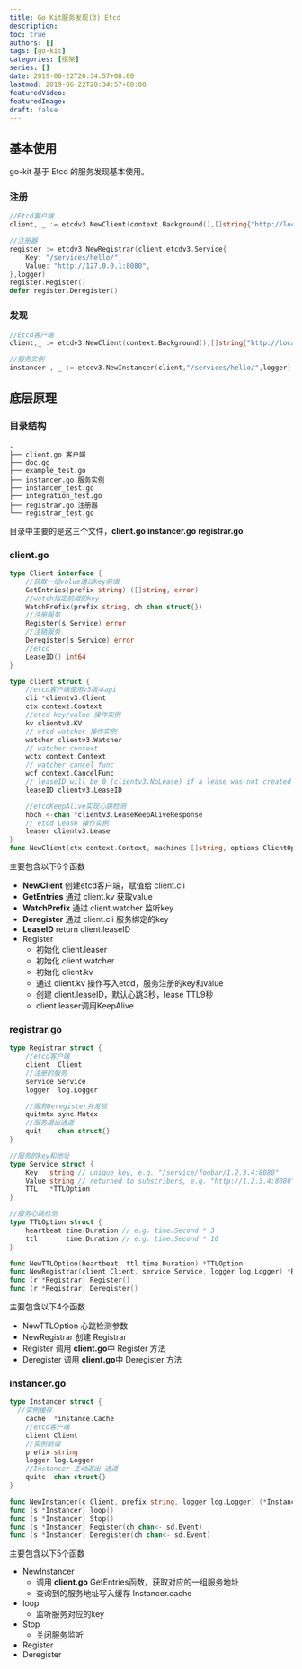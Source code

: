 ```yaml
---
title: Go Kit服务发现(3) Etcd
description:
toc: true
authors: []
tags: [go-kit]
categories: [框架]
series: []
date: 2019-06-22T20:34:57+08:00
lastmod: 2019-06-22T20:34:57+08:00
featuredVideo:
featuredImage:
draft: false
---
```


## 基本使用

go-kit 基于 Etcd 的服务发现基本使用。

<!--more-->

### 注册

```go
//Etcd客户端
client, _ := etcdv3.NewClient(context.Background(),[]string{"http://localhost:2379"},etcdv3.ClientOptions{})

//注册器
register := etcdv3.NewRegistrar(client,etcdv3.Service{
    Key: "/services/hello/",
    Value: "http://127.0.0.1:8080",
},logger)
register.Register()
defer register.Deregister()
```

### 发现

```go
//Etcd客户端
client,_ := etcdv3.NewClient(context.Background(),[]string{"http://localhost:2379"},etcdv3.ClientOptions{})

//服务实例
instancer , _ := etcdv3.NewInstancer(client,"/services/hello/",logger)
```

## 底层原理

### 目录结构

```
.
├── client.go 客户端
├── doc.go
├── example_test.go
├── instancer.go 服务实例
├── instancer_test.go
├── integration_test.go
├── registrar.go 注册器
└── registrar_test.go
```

目录中主要的是这三个文件，**client.go** **instancer.go** **registrar.go**

### client.go

```go
type Client interface {
    //获取一组value通过key前缀
    GetEntries(prefix string) ([]string, error)
    //watch指定前缀的key
    WatchPrefix(prefix string, ch chan struct{})
    //注册服务
    Register(s Service) error
    //注销服务
    Deregister(s Service) error
    //etcd 
    LeaseID() int64
}

type client struct {
    //etcd客户端使用v3版本api
    cli *clientv3.Client
    ctx context.Context
    //etcd key/value 操作实例
    kv clientv3.KV
    // etcd watcher 操作实例
    watcher clientv3.Watcher
    // watcher context
    wctx context.Context
    // watcher cancel func
    wcf context.CancelFunc
    // leaseID will be 0 (clientv3.NoLease) if a lease was not created
    leaseID clientv3.LeaseID

    //etcdKeepAlive实现心跳检测
    hbch <-chan *clientv3.LeaseKeepAliveResponse
    // etcd Lease 操作实例
    leaser clientv3.Lease
}
func NewClient(ctx context.Context, machines []string, options ClientOptions) (Client, error)
```

主要包含以下6个函数

- **NewClient** 创建etcd客户端，赋值给 client.cli
- **GetEntries** 通过 client.kv 获取value
- **WatchPrefix** 通过 client.watcher 监听key
- **Deregister** 通过 client.cli 服务绑定的key
- **LeaseID** return client.leaseID
- Register
  - 初始化 client.leaser
  - 初始化 client.watcher
  - 初始化 client.kv
  - 通过 client.kv 操作写入etcd，服务注册的key和value
  - 创建 client.leaseID，默认心跳3秒，lease TTL9秒
  - client.leaser调用KeepAlive

### registrar.go

```go
type Registrar struct {
    //etcd客户端
    client  Client
    //注册的服务
    service Service
    logger  log.Logger

    //服务Deregister并发锁
    quitmtx sync.Mutex
    //服务退出通道
    quit    chan struct{}
}

//服务的key和地址
type Service struct {
    Key   string // unique key, e.g. "/service/foobar/1.2.3.4:8080"
    Value string // returned to subscribers, e.g. "http://1.2.3.4:8080"
    TTL   *TTLOption
}

//服务心跳检测
type TTLOption struct {
    heartbeat time.Duration // e.g. time.Second * 3
    ttl       time.Duration // e.g. time.Second * 10
}

func NewTTLOption(heartbeat, ttl time.Duration) *TTLOption 
func NewRegistrar(client Client, service Service, logger log.Logger) *Registrar
func (r *Registrar) Register()
func (r *Registrar) Deregister()
```

主要包含以下4个函数

- NewTTLOption 心跳检测参数
- NewRegistrar 创建 Registrar
- Register 调用 **client.go**中 Register 方法
- Deregister 调用 **client.go**中 Deregister 方法

### instancer.go

```go
type Instancer struct {
  //实例缓存
    cache  *instance.Cache
    //etcd客户端
    client Client
    //实例前缀
    prefix string
    logger log.Logger
    //Instancer 主动退出 通道
    quitc  chan struct{}
}

func NewInstancer(c Client, prefix string, logger log.Logger) (*Instancer, error) 
func (s *Instancer) loop() 
func (s *Instancer) Stop()
func (s *Instancer) Register(ch chan<- sd.Event) 
func (s *Instancer) Deregister(ch chan<- sd.Event)
```

主要包含以下5个函数

- NewInstancer
  - 调用 **client.go** GetEntries函数，获取对应的一组服务地址
  - 查询到的服务地址写入缓存 Instancer.cache
- loop
  - 监听服务对应的key
- Stop
  - 关闭服务监听
- Register
- Deregister